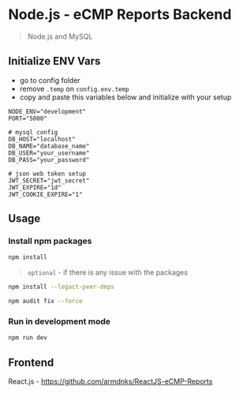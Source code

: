 # Node.js - eCMP Reports Backend

> Node.js and MySQL

## Initialize ENV Vars

- go to config folder
- remove `.temp` on `config.env.temp`
- copy and paste this variables below and initialize with your setup

```env
NODE_ENV="development"
PORT="5000"

# mysql config
DB_HOST="localhost"
DB_NAME="database_name"
DB_USER="your_username"
DB_PASS="your_password"

# json web token setup
JWT_SECRET="jwt_secret"
JWT_EXPIRE="1d"
JWT_COOKIE_EXPIRE="1"
```

## Usage

### Install npm packages

```bash
npm install
```

> `optional` - if there is any issue with the packages

```bash
npm install --legact-peer-deps
```

```bash
npm audit fix --force
```

### Run in development mode

```bash
npm run dev
```

## Frontend

React.js - https://github.com/armdnks/ReactJS-eCMP-Reports
